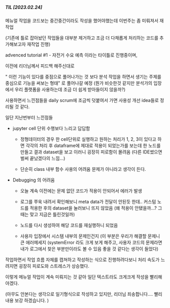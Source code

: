 ##### TIL [2023.02.24]

메뉴얼 작업을 코드보는 중간중간이라도 작성을 했어야했는데 이번주는 좀 미뤄져서 재작업 

(기존에 틀로 잡아놨던 작업들을 대부분 제거하고 조금 더 다채롭게 처리하는 코드를 추가해보고자 재작업 진행)

advenced tutorial #1 - 자전거 수요 예측 이라는 타이틀로 진행중이며,

이전에 리더님께서 피드백 해주신대로 

" 이런 기능이 있다를 중점으로 풀어나가는 것 보다 
분석 작업을 하면서 생기는 주제를 중심으로 기능을 써보는 형태" 로 풀어나갈 예정 
(뭔가 비슷한것 같지만 분석가의 입장에서 우리 플랫폼을 사용하는데 조금 더 쉽게 받아들이지 않을까?)



사용하면서 느낀점들을 daily scrum에 조금씩 덧붙여서 가면 사용성 개선 idea들로 정리될 것 같다.

일단 지난번부터 느낀점들

- jupyter cell 단위 수행보다 느리고 답답함
  
  - 정형데이터의 경우 한 cell단위로 실행하고 원하는 처리가 1, 2, 3이 있다고 하면 각각의 처리 후 dataframe에 제대로 적용이 되었는가를 보는데 한 노드를 만들고 결과 dataset을 보고 이러니 굉장히 피로함이 몰려옴 (다른 IDE썼으면 벌써 끝났겠다의 느낌...)
  
  - 단순히 class 내부 함수 사용의 어려움 문제가 아니라고 생각이 든다.

- Debugging 의 어려움
  
  - 오늘 계속 이전에는 문제 없던 코드가 적용이 안되어서 에러가 발생 
  
  - 로그를 쭈욱 내려서 확인해보니 meta data가 전달이 안된듯 한데.. 커스텀 노드를 적용한 후의 dataset을 눌러보니 뜨지 않았음 (왜 적용이 안됐을까...? 그때는 맞고 지금은 틀린것일까)
  
  - 노드를 다시 생성하여 해당 코드를 재실행하니 되었음 
  
  - 사용자 입장에서 시스템 내부의 문제인건지 (이 부분은 우리가 해결할 문제니 큰 에러메세지 (systemError 라도 크게 보게 해주고, 사용자 코드의 문제라면 내가 로그에서 찾은 부분만이라도 볼 수 있음 좋을 것 같다는 생각이 들었다)
  
  

작업하면서 작업 흐름 자체를 캡쳐하고 작성하는 식으로 진행하려다보니 처리 속도가 느려지면 굉장히 피로도와 스트레스가 상승했다.

이렇게 메뉴얼 작업이 계속 미뤄지는 것 같아 일단 텍스트라도 크게크게 작성을 빨리해야겠다.



(아무도 안본다는 생각으로 일기형식으로 작성하고 있지만,  리더님 죄송합니다.... 빨리 내용 보강 하겠습니다. )
